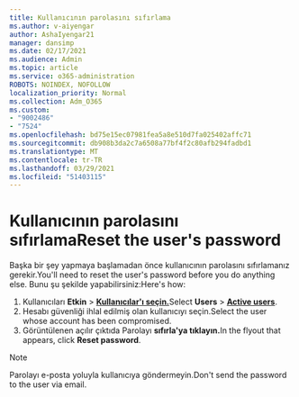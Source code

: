 ```yaml
---
title: Kullanıcının parolasını sıfırlama
ms.author: v-aiyengar
author: AshaIyengar21
manager: dansimp
ms.date: 02/17/2021
ms.audience: Admin
ms.topic: article
ms.service: o365-administration
ROBOTS: NOINDEX, NOFOLLOW
localization_priority: Normal
ms.collection: Adm_O365
ms.custom:
- "9002486"
- "7524"
ms.openlocfilehash: bd75e15ec07981fea5a8e510d7fa025402affc71
ms.sourcegitcommit: db908b3da2c7a6508a77bf4f2c80afb294fadbd1
ms.translationtype: MT
ms.contentlocale: tr-TR
ms.lasthandoff: 03/29/2021
ms.locfileid: "51403115"
---
```

# <a name="reset-the-users-password"></a><span data-ttu-id="9d154-102">Kullanıcının parolasını sıfırlama</span><span class="sxs-lookup"><span data-stu-id="9d154-102">Reset the user's password</span></span>

<span data-ttu-id="9d154-103">Başka bir şey yapmaya başlamadan önce kullanıcının parolasını sıfırlamanız gerekir.</span><span class="sxs-lookup"><span data-stu-id="9d154-103">You'll need to reset the user's password before you do anything else.</span></span> <span data-ttu-id="9d154-104">Bunu şu şekilde yapabilirsiniz:</span><span class="sxs-lookup"><span data-stu-id="9d154-104">Here's how:</span></span>

1. <span data-ttu-id="9d154-105">Kullanıcıları **Etkin**  >  **[Kullanıcılar'ı seçin.](https://go.microsoft.com/fwlink/p/?linkid=834822)**</span><span class="sxs-lookup"><span data-stu-id="9d154-105">Select **Users** > **[Active users](https://go.microsoft.com/fwlink/p/?linkid=834822)**.</span></span>
1. <span data-ttu-id="9d154-106">Hesabı güvenliği ihlal edilmiş olan kullanıcıyı seçin.</span><span class="sxs-lookup"><span data-stu-id="9d154-106">Select the user whose account has been compromised.</span></span>
1. <span data-ttu-id="9d154-107">Görüntülenen açılır çıktıda Parolayı **sıfırla'ya tıklayın.**</span><span class="sxs-lookup"><span data-stu-id="9d154-107">In the flyout that appears, click **Reset password**.</span></span>

> [!NOTE]
> <span data-ttu-id="9d154-108">Parolayı e-posta yoluyla kullanıcıya göndermeyin.</span><span class="sxs-lookup"><span data-stu-id="9d154-108">Don't send the password to the user via email.</span></span>
